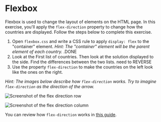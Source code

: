# Flexbox

Flexbox is used to change the layout of elements on the HTML page. In this exercise, you'll apply the `flex-direction` property to change how the countries are displayed. Follow the steps below to complete this exercise.

1. Open `flexbox.css` and write a CSS rule to apply `display: flex` to the "container" element. _Hint: The "container" element will be the parent element of each country._ .DONE
2. Look at the First list of countries. Then look at the solution displayed to the side. Find the differences between the two lists. need to REVERSE
3. Use the property `flex-direction` to make the countries on the left look like the ones on the right.

_Hint: The images below describe how `flex-direction` works. Try to imagine `flex-direction` as the direction of the arrow._

![Screenshot of the flex direction row](/images/11/example-row.png)

![Screenshot of the flex direction column](/images/11/example-column.png)

You can review how `flex-direction` works in [this guide](https://css-tricks.com/snippets/css/a-guide-to-flexbox).
